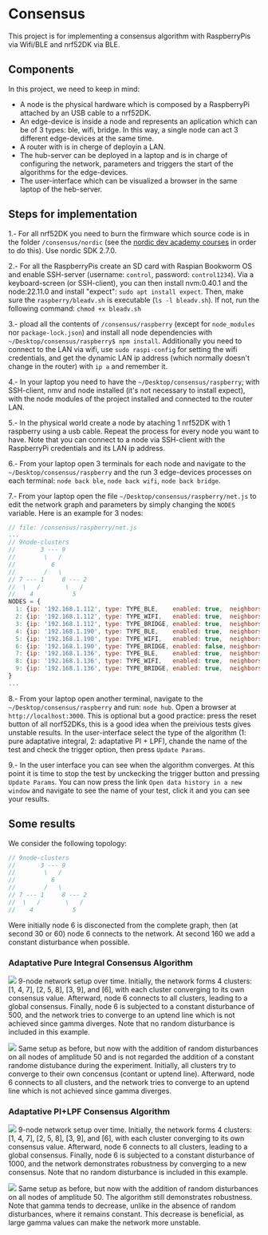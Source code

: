 # Consensus

This project is for implementing a consensus algorithm with RaspberryPis via Wifi/BLE and nrf52DK via BLE.

## Components

In this project, we need to keep in mind:

* A node is the physical hardware which is composed by a RaspberryPi attached by an USB cable to a nrf52DK.
* An edge-device is inside a node and represents an aplication which can be of 3 types: ble, wifi, bridge. In this way, a single node can act 3 different edge-devices at the same time.
* A router with is in cherge of deployin a LAN.
* The hub-server can be deployed in a laptop and is in charge of configuring the network, parameters and triggers the start of the algorithms for the edge-devices.
* The user-interface which can be visualized a browser in the same laptop of the heb-server.

## Steps for implementation

1.- For all nrf52DK you need to burn the firmware which source code is in the folder `/consensus/nordic` (see the [nordic dev academy courses](https://academy.nordicsemi.com/) in order to do this). Use nordic SDK 2.7.0. 

2.- For all the RaspberryPis create an SD card with Raspian Bookworm OS and enable SSH-server (username: `control`, password: `control1234`). Via a keyboard-screen (or SSH-client), you can then install nvm:0.40.1 and the node:22.11.0 and install "expect": `sudo apt install expect`. Then, make sure the `raspberry/bleadv.sh` is executable (`ls -l bleadv.sh`). If not, run the following command: `chmod +x bleadv.sh` 

3.- pload all the contents of `/consensus/raspberry` (except for `node_modules` nor `package-lock.json`) and install all node dependencies with `~/Desktop/consensus/raspberry$ npm install`. Additionally you need to connect to the LAN via wifi, use `sudo raspi-config` for setting the wifi credentials, and get the dynamic LAN ip address (which normally doesn't change in the router) with `ip a` and remember it.

4.- In your laptop you need to have the `~/Desktop/consensus/raspberry`; with SSH-client, nmv and node installed (it's not necessary to install expect), with the node modules of the project installed and connected to the router LAN.

5.- In the physical world create a node by ataching 1 nrf52DK with 1 raspberry using a usb cable. Repeat the process for every node you want to have. Note that you can connect to a node via SSH-client with the RaspberryPi credentials and its LAN ip address.

6.- From your laptop open 3 terminals for each node and navigate to the `~/Desktop/consensus/raspberry` and the run 3 edge-devices processes on each terminal: `node back ble`, `node back wifi`, `node back bridge`.

7.- From your laptop open the file `~/Desktop/consensus/raspberry/net.js` to edit the network graph and parameters by simply changing the `NODES` variable. Here is an example for 3 nodes:
```js
// file: /consensus/raspberry/net.js
...
// 9node-clusters
//       3 --- 9
//        \   /
//          6
//        /   \
// 7 --- 1     8 --- 2
//  \   /       \   /
//    4           5
NODES = {
  1: {ip: '192.168.1.112', type: TYPE_BLE,    enabled: true,  neighbors: [4,6,7],   clock: 1000, state: 1000, gamma: 0, lambda: 100, pole: 50, dead: 0, disturbance: {random: true, offset: 0, amplitude: 0, phase: 0, samples: 1}},
  2: {ip: '192.168.1.112', type: TYPE_WIFI,   enabled: true,  neighbors: [5,8],     clock: 1000, state: 4000, gamma: 0, lambda: 100, pole: 50, dead: 0, disturbance: {random: true, offset: 0, amplitude: 0, phase: 0, samples: 1}},
  3: {ip: '192.168.1.112', type: TYPE_BRIDGE, enabled: true,  neighbors: [6,9],     clock: 1000, state: 7000, gamma: 0, lambda: 100, pole: 50, dead: 0, disturbance: {random: true, offset: 0, amplitude: 0, phase: 0, samples: 1}},
  4: {ip: '192.168.1.190', type: TYPE_BLE,    enabled: true,  neighbors: [1,7],     clock: 1000, state: 2000, gamma: 0, lambda: 100, pole: 50, dead: 0, disturbance: {random: true, offset: 0, amplitude: 0, phase: 0, samples: 1}},
  5: {ip: '192.168.1.190', type: TYPE_WIFI,   enabled: true,  neighbors: [2,8],     clock: 1000, state: 3000, gamma: 0, lambda: 100, pole: 50, dead: 0, disturbance: {random: true, offset: 0, amplitude: 0, phase: 0, samples: 1}},
  6: {ip: '192.168.1.190', type: TYPE_BRIDGE, enabled: false, neighbors: [1,3,8,9], clock: 1000, state: 8000, gamma: 0, lambda: 100, pole: 50, dead: 0, disturbance: {random: true, offset: 0, amplitude: 0, phase: 0, samples: 1}},
  7: {ip: '192.168.1.136', type: TYPE_BLE,    enabled: true,  neighbors: [1,4],     clock: 1000, state: 3000, gamma: 0, lambda: 100, pole: 50, dead: 0, disturbance: {random: true, offset: 0, amplitude: 0, phase: 0, samples: 1}},
  8: {ip: '192.168.1.136', type: TYPE_WIFI,   enabled: true,  neighbors: [2,5,6],   clock: 1000, state: 6000, gamma: 0, lambda: 100, pole: 50, dead: 0, disturbance: {random: true, offset: 0, amplitude: 0, phase: 0, samples: 1}},
  9: {ip: '192.168.1.136', type: TYPE_BRIDGE, enabled: true,  neighbors: [3,6],     clock: 1000, state: 9000, gamma: 0, lambda: 100, pole: 50, dead: 0, disturbance: {random: true, offset: 0, amplitude: 0, phase: 0, samples: 1}},
}
...
```
8.- From your laptop open another terminal, navigate to the `~/Desktop/consensus/raspberry` and run: `node hub`. Open a browser at `http://localhost:3000`. This is optional but a good practice: press the reset button of all norf52DKs, this is a good idea when the preivious tests gives unstable results. In the user-interface select the type of the algorithm (1: pure adaptative integral, 2: adaptative PI + LPF), chande the name of the test and check the trigger option, then press `Update Params`.

9.- In the user interface you can see when the algorithm converges. At this point it is time to stop the test by unckecking the trigger button and pressing `Update Params`. You can now press the link `Open data history in a new window` and navigate to see the name of your test, click it and you can see your results.


## Some results

We consider the following topology:

```js
// 9node-clusters
//       3 --- 9
//        \   /
//          6
//        /   \
// 7 --- 1     8 --- 2
//  \   /       \   /
//    4           5
```

Were initially node 6 is disconected from the complete graph, then (at second 30 or 60) node 6 connects to the network. At second 160 we add a constant disturbance when possible.


### Adaptative Pure Integral Consensus Algorithm

![](./img/n9-integral-clean-dist500n6.png)
9-node network setup over time. Initially, the network forms 4 clusters: [1, 4, 7], [2, 5, 8], [3, 9], and [6], with each cluster converging to its own consensus value. Afterward, node 6 connects to all clusters, leading to a global consensus. Finally, node 6 is subjected to a constant disturbance of 500, and the network tries to converge to an uptend line which is not achieved since gamma diverges. Note that no random disturbance is included in this example.

![](./img/n9-integral-rand50.png)
Same setup as before, but now with the addition of random disturbances on all nodes of amplitude 50 and is not regarded the addition of a constant randome distubance during the experiment. Initially, all clusters try to converge to their own concensus (contant or uptend line). Afterward, node 6 connects to all clusters, and the network tries to converge to an uptend line which is not achieved since gamma diverges.

### Adaptative PI+LPF Consensus Algorithm

![](./img/n9-pilpf-clean-dist1000n6.png)
9-node network setup over time. Initially, the network forms 4 clusters: [1, 4, 7], [2, 5, 8], [3, 9], and [6], with each cluster converging to its own consensus value. Afterward, node 6 connects to all clusters, leading to a global consensus. Finally, node 6 is subjected to a constant disturbance of 1000, and the network demonstrates robustness by converging to a new consensus. Note that no random disturbance is included in this example.

![](./img/n9-pilpf-rand50-dist1000n6.png)
Same setup as before, but now with the addition of random disturbances on all nodes of amplitude 50. The algorithm still demonstrates robustness. Note that gamma tends to decrease, unlike in the absence of random disturbances, where it remains constant. This decrease is beneficial, as large gamma values can make the network more unstable.